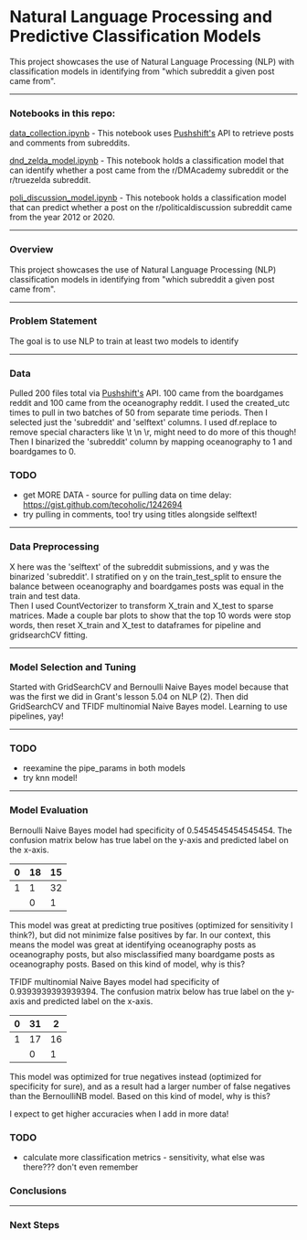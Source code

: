# Natural Language Processing and Predictive Classification Models

This project showcases the use of Natural Language Processing (NLP) with classification models in identifying from "which subreddit a given post came from". 

---

### Notebooks in this repo:

[data_collection.ipynb](https://github.com/dgumustel/nlp_predictive_models/blob/master/data_collection.ipynb) - This notebook uses [Pushshift's](https://github.com/pushshift/api) API to retrieve posts and comments from subreddits. 

[dnd_zelda_model.ipynb]() - This notebook holds a classification model that can identify whether a post came from the r/DMAcademy subreddit or the r/truezelda subreddit. 

[poli_discussion_model.ipynb](https://github.com/dgumustel/nlp_predictive_models/blob/master/poli_discussion_model.ipynb) - This notebook holds a classification model that can predict whether a post on the r/politicaldiscussion subreddit came from the year 2012 or 2020.

---

### Overview

This project showcases the use of Natural Language Processing (NLP) classification models in identifying from "which subreddit a given post came from". 

---

### Problem Statement

The goal is to use NLP to train at least two models to identify 

---

### Data

Pulled 200 files total via [Pushshift's](https://github.com/pushshift/api) API. 100 came from the boardgames reddit and 100 came from the oceanography reddit. I used the created_utc times to pull in two batches of 50 from separate time periods. Then I selected just the 'subreddit' and 'selftext' columns. I used df.replace to remove special characters like \\t \\n \\r, might need to do more of this though! Then I binarized the 'subreddit' column by mapping oceanography to 1 and boardgames to 0. 

### TODO
* get MORE DATA - source for pulling data on time delay: https://gist.github.com/tecoholic/1242694
* try pulling in comments, too! try using titles alongside selftext! 

---

### Data Preprocessing

X here was the 'selftext' of the subreddit submissions, and y was the binarized 'subreddit'. I stratified on y on the train_test_split to ensure the balance between oceanography and boardgames posts was equal in the train and test data.  
Then I used CountVectorizer to transform X_train and X_test to sparse matrices. Made a couple bar plots to show that the top 10 words were stop words, then reset X_train and X_test to dataframes for pipeline and gridsearchCV fitting. 

---

### Model Selection and Tuning

Started with GridSearchCV and Bernoulli Naive Bayes model because that was the first we did in Grant's lesson 5.04 on NLP (2). Then did GridSearchCV and TFIDF multinomial Naive Bayes model. Learning to use pipelines, yay! 

---

### TODO 
* reexamine the pipe_params in both models
* try knn model! 

---

### Model Evaluation

Bernoulli Naive Bayes model had specificity of 0.5454545454545454. The confusion matrix below has true label on the y-axis and predicted label on the x-axis.

| 0 | 18 | 15 |
|---|----|----|
| 1 | 1  | 32 |
|   | 0  | 1  |

This model was great at predicting true positives (optimized for sensitivity I think?), but did not minimize false positives by far. In our context, this means the model was great at identifying oceanography posts as oceanography posts, but also misclassified many boardgame posts as oceanography posts. Based on this kind of model, why is this?



TFIDF multinomial Naive Bayes model had specificity of 0.9393939393939394. The confusion matrix below has true label on the y-axis and predicted label on the x-axis.

| 0 | 31 | 2  |
|---|----|----|
| 1 | 17 | 16 |
|   | 0  | 1  |

This model was optimized for true negatives instead (optimized for specificity for sure), and as a result had a larger number of false negatives than the BernoulliNB model. Based on this kind of model, why is this?

I expect to get higher accuracies when I add in more data! 



### TODO
* calculate more classification metrics - sensitivity, what else was there??? don't even remember

### Conclusions

---

### Next Steps


